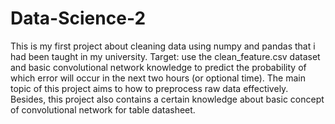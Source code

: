 # Data-Science-2
This is my first project about cleaning data using numpy and pandas that i had been taught in my university.
Target: use the clean_feature.csv dataset and basic convolutional network knowledge to predict the probability of which error will occur in the next two hours (or optional time).
The main topic of this project aims to how to preprocess raw data effectively. Besides, this project also contains a certain knowledge about basic concept of convolutional network for table datasheet.
